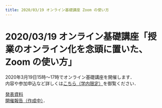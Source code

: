 ```yaml
---
title: 2020/03/19 オンライン基礎講座 Zoom の使い方
---
```


# 2020/03/19 オンライン基礎講座「授業のオンライン化を念頭に置いた、Zoom の使い方」

2020年3月19日15時～17時でオンライン基礎講座を開催します．  
内容や参加申込など詳しくは<a href="https://www.ut-portal.u-tokyo.ac.jp/notice/index.php?q=32134" target="_blank">こちら（学内限定）</a>を御覧ください．  


<a href="workshop_how_to_use_zoom.pdf">発表資料</a>  
<a href="">開催報告（作成中）</a>．


